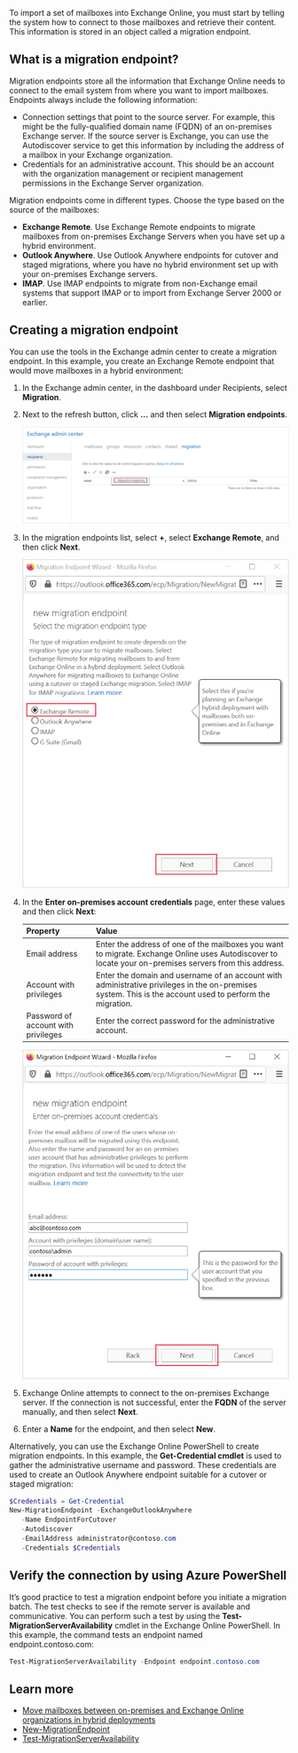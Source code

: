 To import a set of mailboxes into Exchange Online, you must start by telling the system how to connect to those mailboxes and retrieve their content. This information is stored in an object called a migration endpoint.

## What is a migration endpoint?

Migration endpoints store all the information that Exchange Online needs to connect to the email system from where you want to import mailboxes. Endpoints always include the following information:

- Connection settings that point to the source server. For example, this might be the fully-qualified domain name (FQDN) of an on-premises Exchange server. If the source server is Exchange, you can use the Autodiscover service to get this information by including the address of a mailbox in your Exchange organization.
- Credentials for an administrative account. This should be an account with the organization management or recipient management permissions in the Exchange Server organization.

Migration endpoints come in different types. Choose the type based on the source of the mailboxes:

- **Exchange Remote**. Use Exchange Remote endpoints to migrate mailboxes from on-premises Exchange Servers when you have set up a hybrid environment. 
- **Outlook Anywhere**. Use Outlook Anywhere endpoints for cutover and staged migrations, where you have no hybrid environment set up with your on-premises Exchange servers.
- **IMAP**. Use IMAP endpoints to migrate from non-Exchange email systems that support IMAP or to import from Exchange Server 2000 or earlier.

## Creating a migration endpoint

You can use the tools in the Exchange admin center to create a migration endpoint. In this example, you create an Exchange Remote endpoint that would move mailboxes in a hybrid environment:

1. In the Exchange admin center, in the dashboard under Recipients, select **Migration**.
2. Next to the refresh button, click **…** and then select **Migration endpoints**.

   ![Select migration endpoints](../media/migration-endpoints.png)

3. In the migration endpoints list, select **+**, select **Exchange Remote**, and then click **Next**.

   ![Select Exchange Remote](../media/exchange-remote.png)

4. In the **Enter on-premises account credentials** page, enter these values and then click **Next**:

   | Property  |  Value |
   |---|---|
   | Email address  | Enter the address of one of the mailboxes you want to migrate. Exchange Online uses Autodiscover to locate your on-premises servers from this address.  |
   | Account with privileges  | Enter the domain and username of an account with administrative privileges in the on-premises system. This is the account used to perform the migration.  |
   | Password of account with privileges  | Enter the correct password for the administrative account.  |

   ![Migration Endpoint Wizard](../media/migration-endpoint-wizard.png)

5. Exchange Online attempts to connect to the on-premises Exchange server. If the connection is not successful, enter the **FQDN** of the server manually, and then select **Next**.
6. Enter a **Name** for the endpoint, and then select **New**.

Alternatively, you can use the Exchange Online PowerShell to create migration endpoints. In this example, the **Get-Credential cmdlet** is used to gather the administrative username and password. These credentials are used to create an Outlook Anywhere endpoint suitable for a cutover or staged migration:

```powershell
$Credentials = Get-Credential 
New-MigrationEndpoint -ExchangeOutlookAnywhere 
   -Name EndpointForCutover 
   -Autodiscover 
   -EmailAddress administrator@contoso.com 
   -Credentials $Credentials
```

## Verify the connection by using Azure PowerShell

It’s good practice to test a migration endpoint before you initiate a migration batch. The test checks to see if the remote server is available and communicative. You can perform such a test by using the **Test-MigrationServerAvailability** cmdlet in the Exchange Online PowerShell. In this example, the command tests an endpoint named endpoint.contoso.com: 

```powershell
Test-MigrationServerAvailability -Endpoint endpoint.contoso.com
```

## Learn more

- [Move mailboxes between on-premises and Exchange Online organizations in hybrid deployments](/Exchange/hybrid-deployment/move-mailboxes?azure-portal=true)
- [New-MigrationEndpoint](/powershell/module/exchange/move-and-migration/new-migrationendpoint?view=exchange-ps&azure-portal=true)
- [Test-MigrationServerAvailability](/powershell/module/exchange/move-and-migration/test-migrationserveravailability?view=exchange-ps&azure-portal=true)
